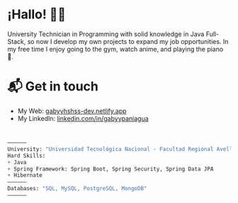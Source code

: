 # ¡Hallo! 👋🏻
University Technician in Programming with solid knowledge in Java Full-Stack, so now I develop my own projects to expand my job opportunities. In my free time I enjoy going to the gym, watch anime, and playing the piano 🤟.

# 📬 Get in touch
- My Web: [gabyyhshss-dev.netlify.app](https://gabyyhshss-dev.netlify.app/)
- My LinkedIn: [linkedin.com/in/gabyypaniagua](https://www.linkedin.com/in/gabyypaniagua)
#
```python
——————
University: "Universidad Tecnológica Nacional - Facultad Regional Avellaneda"
Hard Skills:
+ Java
+ Spring Framework: Spring Boot, Spring Security, Spring Data JPA
+ Hibernate
——————
Databases: "SQL, MySQL, PostgreSQL, MongoDB"
——————
```
<!--
**GabyyHshss/GabyyHshss** is a ✨ _special_ ✨ repository because its `README.md` (this file) appears on your GitHub profile.

Here are some ideas to get you started:

- 🔭 I’m currently working on ...
- 🌱 I’m currently learning ...
- 👯 I’m looking to collaborate on ...
- 🤔 I’m looking for help with ...
- 💬 Ask me about ...
- 📫 How to reach me: ...
- 😄 Pronouns: ...
- ⚡ Fun fact: ...
-->
